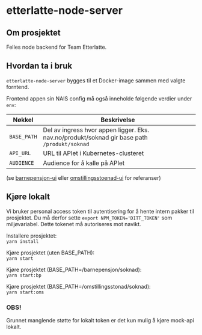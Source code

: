 # etterlatte-node-server

## Om prosjektet

Felles node backend for Team Etterlatte.

## Hvordan ta i bruk

`etterlatte-node-server` bygges til et Docker-image sammen med valgte forntend.


Frontend appen sin NAIS config må også inneholde følgende verdier under `env`:

| Nøkkel     | Beskrivelse |
| ---        | ---         |
|`BASE_PATH` | Del av ingress hvor appen ligger. Eks. nav.no/produkt/soknad gir base path `/produkt/soknad`  |        
|`API_URL`   | URL til APIet i Kubernetes-clusteret |   
|`AUDIENCE`  | Audience for å kalle på APIet |   

(se [barnepensjon-ui](../barnepensjon-ui/.nais) eller [omstillingsstoenad-ui](../omstillingsstoenad-ui/.nais) for referanser)

## Kjøre lokalt 

Vi bruker personal access token til autentisering for å hente intern pakker til prosjektet.
Du må derfor sette `export NPM_TOKEN='DITT_TOKEN'` som miljøvariabel.
Dette tokenet må autoriseres mot navikt.


Installere prosjektet:\
`yarn install`

Kjøre prosjektet (uten BASE_PATH):\
`yarn start`

Kjøre prosjektet (BASE_PATH=/barnepensjon/soknad):\
`yarn start:bp`

Kjøre prosjektet (BASE_PATH=/omstillingsstonad/soknad):\
`yarn start:oms`

### OBS!

Grunnet manglende støtte for lokalt token er det kun mulig å kjøre mock-api lokalt. 
